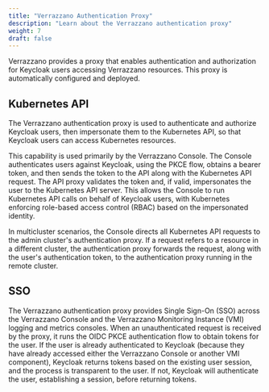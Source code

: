 ```yaml
---
title: "Verrazzano Authentication Proxy"
description: "Learn about the Verrazzano authentication proxy"
weight: 7
draft: false
---
```


Verrazzano provides a proxy that enables authentication and authorization for Keycloak users accessing Verrazzano resources. This proxy is automatically configured and deployed.

## Kubernetes API

The Verrazzano authentication proxy is used to authenticate and authorize Keycloak users, then impersonate them to the Kubernetes API, so that Keycloak users can access Kubernetes resources.

This capability is used primarily by the Verrazzano Console. The Console authenticates users against Keycloak, using the PKCE flow, obtains a bearer token, and then sends the token to the API along with the Kubernetes API request. The API proxy validates the token and, if valid, impersonates the user to the Kubernetes API server. This allows the Console to run Kubernetes API calls on behalf of Keycloak users, with Kubernetes enforcing role-based access control (RBAC) based on the impersonated identity.

In multicluster scenarios, the Console directs all Kubernetes API requests to the admin cluster's authentication proxy. If a request refers to a resource in a different cluster, the authentication proxy forwards the request, along with the user's authentication token, to the authentication proxy running in the remote cluster.

## SSO

The Verrazzano authentication proxy provides Single Sign-On (SSO) across the Verrazzano Console and the Verrazzano Monitoring Instance (VMI) logging and metrics consoles. When an unauthenticated request is received by the proxy, it runs the OIDC PKCE authentication flow to obtain tokens for the user. If the user is already authenticated to Keycloak (because they have already accessed either the Verrazzano Console or another VMI component), Keycloak returns tokens based on the existing user session, and the process is transparent to the user. If not, Keycloak will authenticate the user, establishing a session, before returning tokens.
